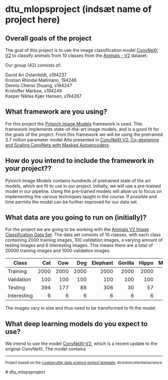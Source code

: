 dtu_mlopsproject (indsæt name of project here)
==============================

## Overall goals of the project
The goal of this project is to use the image classification model [ConvNeXt V2](https://arxiv.org/abs/2301.00808) to classify animals from 10 classes from the [Animals - V2](https://www.kaggle.com/datasets/utkarshsaxenadn/animal-image-classification-dataset) dataset.

Our group (42) consists of:

David Ari Ostenfeldt, s194237\
Kristian Rhindal Møllmann, 194246\
Dennis Chenxi Zhuang, s194247\
Kristoffer Marboe, s194249\
Kasper Niklas Kjær Hansen, s194267

## What framework are you using?
For this project the [Pytorch Image Models](https://github.com/rwightman/pytorch-image-models) framework is used. This framework implements state-of-the-art image models, and is a good fit for the goals of the project. From this framework we will be using the pretrained 3.7 million parameter model Atto presented in [ConvNeXt V2: Co-designing and Scaling ConvNets with Masked Autoencoders](https://arxiv.org/abs/2301.00808).

## How do you intend to include the framework in your project??
Pytorch Image Models contains hundreds of pretrained state of the art models, which are fit to use in our project. Initially, we will use a pre-trained model in our pipeline. Using the pre-trained models will allow us to focus on implementing the various techniques taught in the course. If possible and time permits the model can be further improved for our data set.

## What data are you going to run on (initially)?
For the project we are going to be working with the [Animals V2 Image Classification Data Set](https://www.kaggle.com/datasets/utkarshsaxenadn/animal-image-classification-dataset). The data set consists of 10 classes, with each class containing 2000 training images, 100 validation images, a varying amount of testing images and 6 interesting images. This means there are a total of 20000 training images and 1000 validation images. 

| Class       |  Cat |  Cow |  Dog | Elephant | Gorilla | Hippo | Monkey | Panda | Tiger | Zebra |
|-------------|-----:|-----:|-----:|---------:|--------:|------:|-------:|------:|------:|------:|
| Training    | 2000 | 2000 | 2000 |     2000 |    2000 |  2000 |   2000 |  2000 |  2000 |  2000 |
| Validation  |  100 |  100 |  100 |      100 |     100 |   100 |    100 |   100 |   100 |   100 |
| Testing     |  394 |  177 |   88 |      306 |      30 |    57 |    184 |   237 |   164 |   270 |
| Interesting |    6 |    6 |    6 |        6 |       6 |     6 |      6 |     6 |     6 |     6 |

The images vary in size and thus need to be transformed to fit the model.

## What deep learning models do you expect to use?
We intend to use the model [ConvNeXt-V2](https://arxiv.org/abs/2301.00808), which is a recent update to the original ConvNeXt. The model contains 

--------

<p><small>Project based on the <a target="_blank" href="https://drivendata.github.io/cookiecutter-data-science/">cookiecutter data science project template</a>. #cookiecutterdatascience</small></p>
# dtu_mlopsproject
